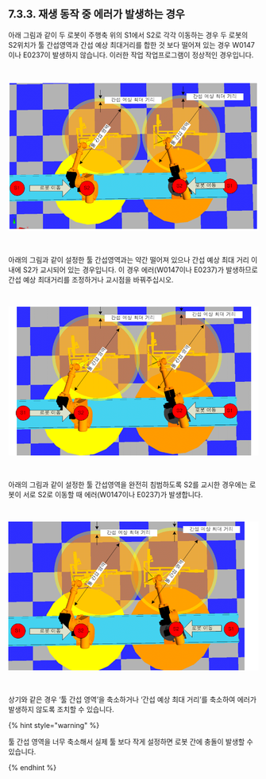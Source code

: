 ﻿## 7.3.3. 재생 동작 중 에러가 발생하는 경우




아래 그림과 같이 두 로봇이 주행축 위의 S1에서 S2로 각각 이동하는 경우 두 로봇의 S2위치가 툴 간섭영역과 간섭 예상 최대거리를 합한 것 보다 떨어져 있는 경우 W0147이나 E0237이 발생하지 않습니다. 이러한 작업 작업프로그램이 정상적인 경우입니다.

<br> 

![[그림7-25] 정상적인 작업 프로그램의 예](../../_assets/7-25.png)

<br>

아래의 그림과 같이 설정한 툴 간섭영역과는 약간 떨어져 있으나 간섭 예상 최대 거리 이내에 S2가 교시되어 있는 경우입니다. 이 경우 에러(W0147이나 E0237)가 발생하므로 간섭 예상 최대거리를 조정하거나 교시점을 바꿔주십시오.

<Br>
 
![[그림7-26] 잘못된 프로그램 예1](../../_assets/7-26.png)

<br>
 
아래의 그림과 같이 설정한 툴 간섭영역을 완전히 침범하도록 S2를 교시한 경우에는 로봇이 서로 S2로 이동할 때 에러(W0147이나 E0237)가 발생합니다.


<br>

![[그림7-27] 잘못된 프로그램 예2](../../_assets/7-27.png)

<br>

상기와 같은 경우 ‘툴 간섭 영역’을 축소하거나 ‘간섭 예상 최대 거리’를 축소하여 에러가 발생하지 않도록 조치할 수 있습니다. 


{% hint style="warning" %}

툴 간섭 영역을 너무 축소해서 실제 툴 보다 작게 설정하면 로봇 간에 충돌이 발생할 수 있습니다. 

{% endhint %}
